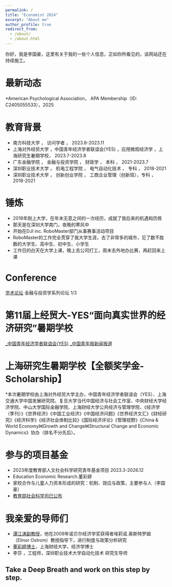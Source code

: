 ```yaml
---
permalink: /
title: "Economist 2024"
excerpt: "About me"
author_profile: true
redirect_from: 
  - /about/
  - /about.html
---
```


你好，我是李国豪，这里有关于我的一些个人信息，正如你所看见的，该网站还在持续施工。

最新动态
======
*American Psychological Association， APA Membership（ID: C2405055533），2025

教育背景
======
* 南方科技大学     ，        访问学者                                    ，  2023.8-2023.11
* 上海对外经贸大学 ，中国青年经济学者联谊会(YES) ，应用微观经济学 ，上海研究生暑期学校， 2023.7-2023.8
* 广东金融学院       ，    金融与投资学院     ，  财政学              ， 本科 ，  2021-2023.7
* 深圳职业技术大学    ，    机电工程学院      ，  电气自动化技术     ，  专科  ，  2018-2021 
* 深圳职业技术大学    ，    创新创业学院      ，  工商企业管理（创新班），专科  ，  2018-2021 




锤炼
======
* 2018年刚上大学，在年末无意之间的一次经历，成就了我后来的机遇和历练
* 那天是在深圳大学南门，夜晚的寒风中
* 开始在DJI inc. RoboMaster部门从事赛事活动项目
* RoboMaster的工作完全贯穿了我大学生涯，去了非常多的城市，见了数不胜数的大学生、高中生、初中生、小学生
* 工作日的白天在大学上课，晚上去公司打工，周末去外地办比赛，再赶回来上课


Conference
======
[学术论坛](https://jrx.gduf.edu.cn/info/1002/1901.htm) 金融与投资学系列论坛 1/3


第11届上经贸大-YES“面向真实世界的经济研究”暑期学校
======
[_中国青年经济学者联谊会(YES)](https://news.suibe.edu.cn/2023/0802/c12512a161407/page.htm)
[_中国青年报新闻报道](https://news.cyol.com/gb/articles/2023-08/02/content_PbBN5Vfx9J.html)


上海研究生暑期学校【全额奖学金-Scholarship】
======
*本次暑期学校由上海对外经贸大学主办，中国青年经济学者联谊会（YES）、上海交通大学中国发展研究院、复旦大学当代中国经济与社会工作室、中央财经大学经济学院、中山大学国际金融学院、上海财经大学公共经济与管理学院、《经济学（季刊）》《世界经济》《中国工业经济》《中国经济问题》《世界经济文汇》《财经研究》《经济科学》《经济社会体制比较》《国际经济评论》《管理视野》《China & World Economy》《Growth and Change》《Structural Change and Economic Dynamics》协办（排名不分先后）。

参与的项目基金
======
* 2023年度教育部人文社会科学研究青年基金项目 2023.3-2026.12
* Education Economic Research.董彩婷
* 家校合作与儿童人力资本形成的研究：机制、效应与政策，主要参与人（李国豪）
* [教育部社会科学司已公布](http://www.moe.gov.cn/s78/A13/tongzhi/202310/t20231019_1086367.html)


我亲爱的导师们
======
* [谭江涛副教授](https://baike.baidu.com/item/%E8%B0%AD%E6%B1%9F%E6%B6%9B/15820658?fr=aladdin)，他在2009年诺贝尔经济学奖获得者埃莉诺.奥斯特罗姆（Elinor Ostrom）教授指导下，进行制度与政策分析研究
* [董彩婷博士](https://jrx.gduf.edu.cn/info/1036/1809.htm)，上海财经大学，经济学博士
* 李莎 ，工程师，深圳职业技术大学自动化技术 研究生导师



Take a Deep Breath and work on this step by step.
-----


